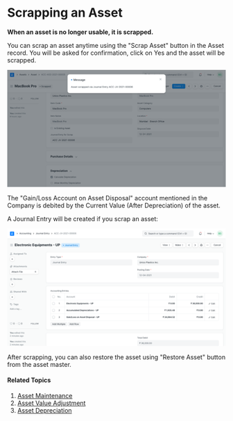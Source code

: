 
# Scrapping an Asset



**When an asset is no longer usable, it is scrapped.**


You can scrap an asset anytime using the "Scrap Asset" button in the Asset record. You will be asked for confirmation, click on Yes and the asset will be scrapped.


![Asset Scrapped](/files/asset-scrapped.png)


The "Gain/Loss Account on Asset Disposal" account mentioned in the Company is debited by the Current Value (After Depreciation) of the asset.


A Journal Entry will be created if you scrap an asset:


![Asset](/files/scrap-journal-entry.png)


After scrapping, you can also restore the asset using "Restore Asset" button from the asset master.


#### Related Topics


1. [Asset Maintenance](/docs/en/asset/asset-maintenance)
2. [Asset Value Adjustment](/docs/en/asset/asset-value-adjustment)
3. [Asset Depreciation](/docs/en/asset/asset-depreciation)




